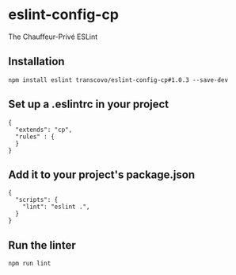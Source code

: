 # eslint-config-cp

The Chauffeur-Privé ESLint

## Installation
```
npm install eslint transcovo/eslint-config-cp#1.0.3 --save-dev
```

## Set up a .eslintrc in your project
```
{
  "extends": "cp",
  "rules" : {
  }
}

```

## Add it to your project's package.json
```
{
  "scripts": {
    "lint": "eslint .",
  }
}
```

## Run the linter
```
npm run lint
```
